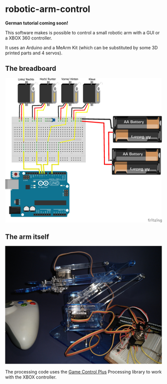 # robotic-arm-control

**German tutorial coming soon!**

This software makes is possible to control a small robotic arm with a GUI or a XBOX 360 controller.

It uses an Arduino and a MeArm Kit (which can be substituted by some 3D printed parts and 4 servos).

## The breadboard
![The breadboard layout](robotic-arm-breadboard.png)


## The arm itself
![The arm](robotic-arm.jpg)

The processing code uses the [Game Control Plus](http://lagers.org.uk/gamecontrol/) Processing library to work with the XBOX controller.